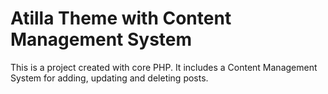 # Atilla Theme with Content Management System

This is a project created with core PHP. It includes a Content Management System for adding, updating and deleting posts.
